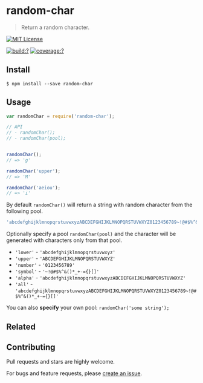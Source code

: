 # random-char
  
> Return a random character.

[![MIT License](https://img.shields.io/badge/license-MIT_License-green.svg?style=flat-square)](https://github.com/mock-end/random-char/blob/master/LICENSE)

[![build:?](https://img.shields.io/travis/mock-end/random-char/master.svg?style=flat-square)](https://travis-ci.org/mock-end/random-char)
[![coverage:?](https://img.shields.io/coveralls/mock-end/random-char/master.svg?style=flat-square)](https://coveralls.io/github/mock-end/random-char)


## Install

```
$ npm install --save random-char 
```


## Usage

```js
var randomChar = require('random-char');

// API
// - randomChar();
// - randomChar(pool);


randomChar();
// => 'g'

randomChar('upper');
// => 'M'

randomChar('aeiou');
// => 'i'
```

By default `randomChar()` will return a string with random character from the following pool.

```js
'abcdefghijklmnopqrstuvwxyzABCDEFGHIJKLMNOPQRSTUVWXYZ0123456789~!@#$%^&()*_+-={}[]'
```

Optionally specify a pool `randomChar(pool)` and the character will be generated with characters only from that pool.

- `'lower'` - `'abcdefghijklmnopqrstuvwxyz'`
- `'upper'` - `'ABCDEFGHIJKLMNOPQRSTUVWXYZ'`
- `'number'` - `'0123456789'`
- `'symbol'` - `'~!@#$%^&()*_+-={}[]'`
- `'alpha'` - `'abcdefghijklmnopqrstuvwxyzABCDEFGHIJKLMNOPQRSTUVWXYZ'`
- `'all'` - `'abcdefghijklmnopqrstuvwxyzABCDEFGHIJKLMNOPQRSTUVWXYZ0123456789~!@#$%^&()*_+-={}[]'`

You can also **specify** your own pool: `randomChar('some string');`


## Related

## Contributing

Pull requests and stars are highly welcome.

For bugs and feature requests, please [create an issue](https://github.com/mock-end/random-char/issues/new).
